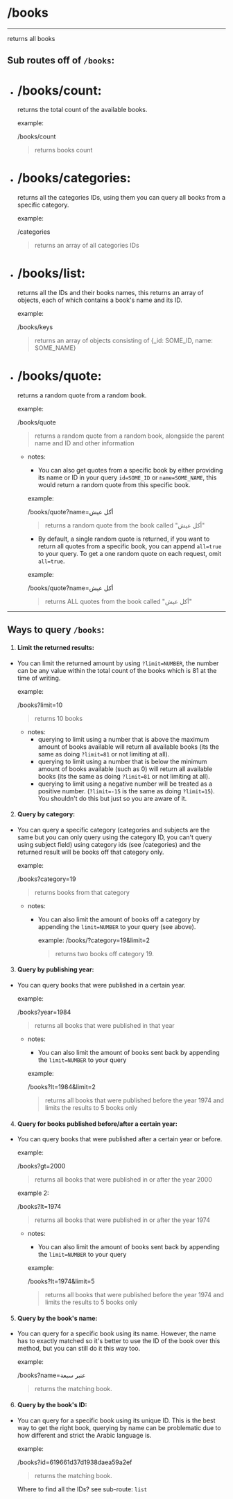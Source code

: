 # /books

---

returns all books

## Sub routes off of `/books`:

-   # /books/count:

    returns the total count of the available books.

    example:

    /books/count

    > returns books count

-   # /books/categories:

    returns all the categories IDs, using them you can query all books from a specific category.

    example:

    /categories

    > returns an array of all categories IDs

-   # /books/list:

    returns all the IDs and their books names, this returns an array of objects, each of which contains a book's name and its ID.

    example:

    /books/keys

    > returns an array of objects consisting of {\_id: SOME_ID, name: SOME_NAME}

-   # /books/quote:

    returns a random quote from a random book.

    example:

    /books/quote

    > returns a random quote from a random book, alongside the parent name and ID and other information

    -   notes:

        -   You can also get quotes from a specific book by either providing its name or ID in your query `id=SOME_ID` or `name=SOME_NAME`, this would return a random quote from this specific book.

        example:

        /books/quote?name=أكل عيش

        > returns a random quote from the book called "أكل عيش"

        -   By default, a single random quote is returned, if you want to return all quotes from a specific book, you can append `all=true` to your query. To get a one random quote on each request, omit `all=true`.

        example:

        /books/quote?name=أكل عيش

        > returns ALL quotes from the book called "أكل عيش"

---

## Ways to query `/books`:

1. #### Limit the returned results:

-   You can limit the returned amount by using `?limit=NUMBER`, the number can be any value within the total count of the books which is 81 at the time of writing.

    example:

    /books?limit=10

    > returns 10 books

    -   notes:
        -   querying to limit using a number that is above the maximum amount of books available will return all available books (its the same as doing `?limit=81` or not limiting at all).
        -   querying to limit using a number that is below the minimum amount of books available (such as 0) will return all available books (its the same as doing `?limit=81` or not limiting at all).
        *   querying to limit using a negative number will be treated as a positive number. (`?limit=-15` is the same as doing `?limit=15`). You shouldn't do this but just so you are aware of it.

2. #### Query by category:

-   You can query a specific category (categories and subjects are the same but you can only query using the category ID, you can't query using subject field) using category ids (see /categories) and the returned result will be books off that category only.

    example:

    /books?category=19

    > returns books from that category

    -   notes:

        -   You can also limit the amount of books off a category by appending the `limit=NUMBER` to your query (see above).

            example:
            /books/?category=19&limit=2

            > returns two books off category 19.

3. #### Query by publishing year:

-   You can query books that were published in a certain year.

    example:

    /books?year=1984

    > returns all books that were published in that year

    -   notes:

        -   You can also limit the amount of books sent back by appending the `limit=NUMBER` to your query

        example:

        /books?lt=1984&limit=2

        > returns all books that were published before the year 1974 and limits the results to 5 books only

4. #### Query for books published before/after a certain year:

-   You can query books that were published after a certain year or before.

    example:

    /books?gt=2000

    > returns all books that were published in or after the year 2000

    example 2:

    /books?lt=1974

    > returns all books that were published in or after the year 1974

    -   notes:

        -   You can also limit the amount of books sent back by appending the `limit=NUMBER` to your query

        example:

        /books?lt=1974&limit=5

        > returns all books that were published before the year 1974 and limits the results to 5 books only

5. #### Query by the book's name:

-   You can query for a specific book using its name. However, the name has to exactly matched so it's better to use the ID of the book over this method, but you can still do it this way too.

    example:

    /books?name=عنبر سبعة

    > returns the matching book.

6. #### Query by the book's ID:

-   You can query for a specific book using its unique ID. This is the best way to get the right book, querying by name can be problematic due to how different and strict the Arabic language is.

    example:

    /books?id=619661d37d1938daea59a2ef

    > returns the matching book.

    Where to find all the IDs? see sub-route: `list`
